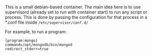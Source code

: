 This is a small debian-based container. The main idea here is to use supervisord (already set to run with container start) to run any script or process. This is done by passing the configuration for that process in a *.conf file inside `/etc/supervisor/conf.d/`

For example, to run a program:
```
[program:mongo]
command=/opt/mongodb/bin/mongod
redirect_stderr=true
```

